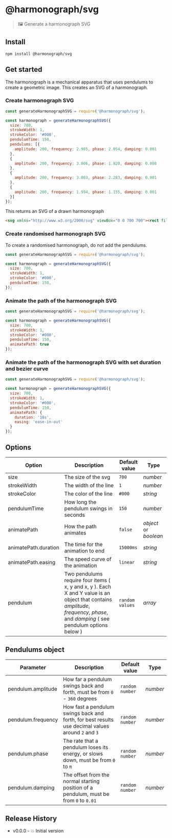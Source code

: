 # @harmonograph/svg

> 🖼 Generate a harmonograph SVG


## Install

```shell
npm install @harmonograph/svg
```


## Get started

The harmonograph is a mechanical apparatus that uses pendulums to create a geometric image. This creates an SVG of a harmonograph.


### Create harmonograph SVG

```js
const generateHarmonographSVG = require('@harmonograph/svg');

const harmonograph = generateHarmonographSVG({
  size: 700,
  strokeWidth: 1,
  strokeColor: '#000',
  pendulumTime: 150,
  pendulums: [{
    amplitude: 200, frequency: 2.985, phase: 2.054, damping: 0.001
  },
  {
    amplitude: 200, frequency: 3.006, phase: 1.820, damping: 0.008
  },
  {
    amplitude: 200, frequency: 3.003, phase: 2.283, damping: 0.001
  },
  {
    amplitude: 200, frequency: 1.994, phase: 1.155, damping: 0.001
  }]
});
```

This returns an SVG of a drawn harmonograph

```html
<svg xmlns="http://www.w3.org/2000/svg" viewBox="0 0 700 700"><rect fill="transparent" width="100%" height="100%"></rect><path stroke="#000" stroke-width="1" fill="none" d="M 679.068 646.723 C 646.36 628.881, 417.218 495.899, 249.676 392.849 S -28.969 212.083, 9.448 201.383 229.928 241.52, 402.486 287.403 712.231 363.501, 699.031 350.759 524.344 287.226, 350.469 262.826 16.412 251.089, 4.27 315.364 129.74 490.425, 301.232 560.133 652.343 645.958, 689.393 576.041 615.481 354.027, 450.006 221.669 89.434 -8.64, 28.434 0.66 49.576 125.994, 205.543 266.677 567.831 557.749, 651.306 617.899 683.011 644.863, 539.811 559.696 183.558 350.442, 79.541 279.709 -3.948 196.458, 123.519 225.983 466.178 316.111, 588.361 340.053 721.459 346.467, 612.334 310.892 290.483 232.23, 152.891 243.93 -26.608 327.129, 62 417.687 356.315 606.371, 506.257 624.646 727.936 574.222, 661.594 451.855 400.89 165.032, 241.915 75.065 -16.861 -19.959, 25.981 64.799 247.753 314.759, 412.286 443.909 702.305 653.591, 683.688 641.708 505.273 531.422, 338.765 432.805 23.99 247.771, 18.19 225.929 149.785 243.301"></path></svg>
```


### Create randomised harmonograph SVG

To create a randomised harmonograph, do not add the pendulums.

```js
const generateHarmonographSVG = require('@harmonograph/svg');

const harmonograph = generateHarmonographSVG({
  size: 700,
  strokeWidth: 1,
  strokeColor: '#000',
  pendulumTime: 150,
});
```

### Animate the path of the harmonograph SVG

```js
const generateHarmonographSVG = require('@harmonograph/svg');

const harmonograph = generateHarmonographSVG({
  size: 700,
  strokeWidth: 1,
  strokeColor: '#000',
  pendulumTime: 150,
  animatePath: true
});
```

### Animate the path of the harmonograph SVG with set duration and bezier curve

```js
const generateHarmonographSVG = require('@harmonograph/svg');

const harmonograph = generateHarmonographSVG({
  size: 700,
  strokeWidth: 1,
  strokeColor: '#000',
  pendulumTime: 150,
  animatePath: {
    duration: '10s',
    easing: 'ease-in-out'
  }
});
```


## Options

| Option | Description | Default value | Type |
| --- | --- | --- | --- |
| size | The size of the svg | `700` | _number_ |
| strokeWidth | The width of the line | `1` | _number_ |
| strokeColor | The color of the line | `#000` | _string_ |
| pendulumTime | How long the pendulum swings in seconds | `150` | _number_ |
| animatePath | How the path animates | `false` | _object_ or _boolean_ |
| animatePath.duration | The time for the animation to end | `15000ms` | _string_ |
| animatePath.easing | The speed curve of the animation | `linear` | _string_ |
| pendulum | Two pendulums require four items ( x, y and x, y ). Each X and Y value is an object that contains _amplitude_, _frequency_, _phase_, and _damping_ ( see pendulum options below ) | `random values` | _array_ |


## Pendulums object

| Parameter | Description | Default value | Type |
| --- | --- | --- | --- |
| pendulum.amplitude | How far a pendulum swings back and forth, must be from `0` - `360` degrees | `random number` | _number_ |
| pendulum.frequency | How fast a pendulum swings back and forth, for best results use decimal values around `2` and `3` | `random number` | _number_ |
| pendulum.phase | The rate that a pendulum loses its energy, or slows down, must be from `0` to `π` | `random number` | _number_ |
| pendulum.damping | The offset from the normal starting position of a pendulum, must be from `0` to `0.01` | `random number` | _number_ |


## Release History

* v0.0.0  - 💥 Initial version

